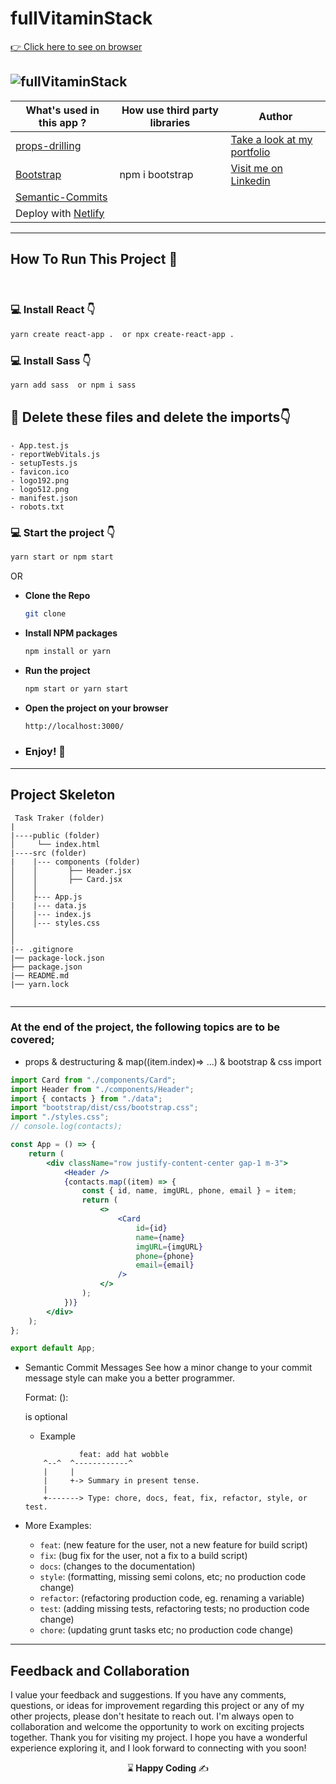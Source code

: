 # fullVitaminStack

[:point_right: Click here to see on browser](https://full-vitamin-stack-team.vercel.app/)

## ![fullVitaminStack](https://github.com/user-attachments/assets/fa1273f0-8dd8-443a-a691-f86be49660d3)

| **What's used in this app ?**                                                           | **How use third party libraries** | **Author**                                                                       |
| --------------------------------------------------------------------------------------- | --------------------------------- | -------------------------------------------------------------------------------- |
| [props-drilling](https://react.dev/learn#sharing-data-between-components)               |                                   | [Take a look at my portfolio](https://kaplanh.github.io/Portfolio_with_CssFlex/) |
| [Bootstrap](https://getbootstrap.com/)                                                  | npm i bootstrap                   | [Visit me on Linkedin](https://www.linkedin.com/in/kaplan-h/)                    |
| [Semantic-Commits](https://gist.github.com/joshbuchea/6f47e86d2510bce28f8e7f42ae84c716) |                                   |                                                                                  |
| Deploy with [Netlify](https://vercel.com/kaplanhs-projects)                             |                                   |                                                                                  |

---

## How To Run This Project 🚀

<br/>

### 💻 Install React 👇

```bash
yarn create react-app .  or npx create-react-app .
```

### 💻 Install Sass 👇

```bash
yarn add sass  or npm i sass
```

## 🔴 Delete these files and delete the imports👇

    - App.test.js
    - reportWebVitals.js
    - setupTests.js
    - favicon.ico
    - logo192.png
    - logo512.png
    - manifest.json
    - robots.txt

### 💻 Start the project 👇

```bash
yarn start or npm start
```

OR

-   <strong>Clone the Repo</strong>

    ```sh
    git clone
    ```

-   <strong>Install NPM packages</strong>

    ```sh
    npm install or yarn
    ```

-   <strong>Run the project</strong>

    ```sh
    npm start or yarn start
    ```

-   <strong>Open the project on your browser</strong>

    ```sh
    http://localhost:3000/
    ```

-   ### <strong>Enjoy! 🎉</strong>

---

## Project Skeleton

```
 Task Traker (folder)
|
|----public (folder)
│     └── index.html
|----src (folder)
|    |--- components (folder)
│    │       ├── Header.jsx
│    │       ├── Card.jsx
│    │
│    ├--- App.js
|    |--- data.js
│    |--- index.js
│    │--- styles.css
│
│
|-- .gitignore
|── package-lock.json
├── package.json
|── README.md
|── yarn.lock


```

---

### At the end of the project, the following topics are to be covered;

-   props & destructuring & map((item.index)=> ...) & bootstrap & css import

```jsx
import Card from "./components/Card";
import Header from "./components/Header";
import { contacts } from "./data";
import "bootstrap/dist/css/bootstrap.css";
import "./styles.css";
// console.log(contacts);

const App = () => {
    return (
        <div className="row justify-content-center gap-1 m-3">
            <Header />
            {contacts.map((item) => {
                const { id, name, imgURL, phone, email } = item;
                return (
                    <>
                        <Card
                            id={id}
                            name={name}
                            imgURL={imgURL}
                            phone={phone}
                            email={email}
                        />
                    </>
                );
            })}
        </div>
    );
};

export default App;
```

-   Semantic Commit Messages
    See how a minor change to your commit message style can make you a better programmer.

    Format: <type>(<scope>): <subject>

    <scope> is optional

    -   Example

    ```
                feat: add hat wobble
        ^--^  ^------------^
        |     |
        |     +-> Summary in present tense.
        |
        +-------> Type: chore, docs, feat, fix, refactor, style, or test.
    ```

-   More Examples:
    -   `feat`: (new feature for the user, not a new feature for build script)
    -   `fix`: (bug fix for the user, not a fix to a build script)
    -   `docs`: (changes to the documentation)
    -   `style`: (formatting, missing semi colons, etc; no production code change)
    -   `refactor`: (refactoring production code, eg. renaming a variable)
    -   `test`: (adding missing tests, refactoring tests; no production code change)
    -   `chore`: (updating grunt tasks etc; no production code change)

---

## Feedback and Collaboration

I value your feedback and suggestions. If you have any comments, questions, or ideas for improvement regarding this project or any of my other projects, please don't hesitate to reach out.
I'm always open to collaboration and welcome the opportunity to work on exciting projects together.
Thank you for visiting my project. I hope you have a wonderful experience exploring it, and I look forward to connecting with you soon!

<p align="center"> ⌛<strong> Happy Coding </strong> ✍ </p>
